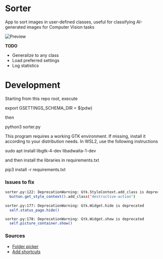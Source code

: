 # Sorter

App to sort images in user-defined classes, useful for classifying AI-generated images for Computer Vision tasks

![Preview](media/app-preview.gif)

**TODO**
- Generalize to any class
- Load preferred settings
- Log statistics

# Development

Starting from this repo root, execute

  export GSETTINGS_SCHEMA_DIR = $(pdw)

then

  python3 sorter.py

This program requires a working GTK environment. If missing, install it according to your distribution needs. In WSL2, use the following instructions

  sudo apt install libgtk-4-dev libadwaita-1-dev

and then install the libraries in requirements.txt

  pip3 install -r requirements.txt


### Issues to fix

``` bash
sorter.py:122: DeprecationWarning: Gtk.StyleContext.add_class is deprecated
  button.get_style_context().add_class("destructive-action")
  
sorter.py:177: DeprecationWarning: Gtk.Widget.hide is deprecated
  self.status_page.hide()

sorter.py:178: DeprecationWarning: Gtk.Widget.show is deprecated
  self.picture_container.show()
```

### Sources
- [Folder picker](https://www.reddit.com/r/GTK/comments/16mv5fl/unsure_how_to_use_gtkfiledialog_to_return_the/)
- [Add shortcuts](https://www.reddit.com/r/GTK/comments/utesgp/quit_doesnt_work_in_gtk4_with_python/)